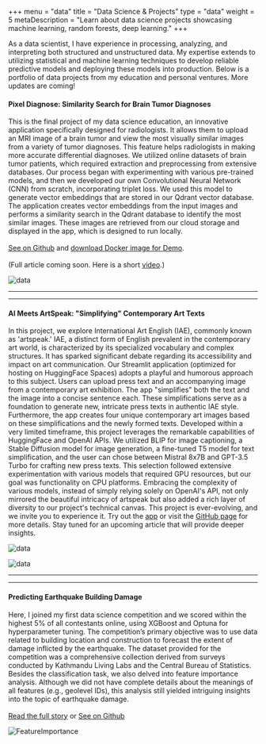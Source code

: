 +++
menu = "data"
title = "Data Science & Projects"
type = "data"
weight = 5
metaDescription = "Learn about data science projects showcasing machine learning, random forests, deep learning."
+++

As a data scientist, I have experience in processing, analyzing, and interpreting both structured and unstructured data. My expertise extends to utilizing statistical and machine learning techniques to develop reliable predictive models and deploying these models into production. Below is a portfolio of data projects from my education and personal ventures. More updates are coming!

#### Pixel Diagnose: Similarity Search for Brain Tumor Diagnoses

This is the final project of my data science education, an innovative application specifically designed for radiologists. It allows them to upload an MRI image of a brain tumor and view the most visually similar images from a variety of tumor diagnoses. This feature helps radiologists in making more accurate differential diagnoses. We utilized online datasets of brain tumor patients, which required extraction and preprocessing from extensive databases. Our process began with experimenting with various pre-trained models, and then we developed our own Convolutional Neural Network (CNN) from scratch, incorporating triplet loss. We used this model to generate vector embeddings that are stored in our Qdrant vector database. The application creates vector embeddings from the input images and performs a similarity search in the Qdrant database to identify the most similar images. These images are retrieved from our cloud storage and displayed in the app, which is designed to run locally.<br><br> [See on Github](https://github.com/pixel-diagnose) and [download Docker image for Demo](https://hub.docker.com/r/mkstatistics/pixel-diagnose-demo). <br><br> (Full article coming soon. Here is a short [video](../pixeldiagnose/).)

![data](../images/PixelDiagnose_demo.png)

---
---
 
 <p><p>


 #### AI Meets ArtSpeak: "Simplifying" Contemporary Art Texts

 In this project, we explore International Art English (IAE), commonly known as 'artspeak.' IAE, a distinct form of English prevalent in the contemporary art world, is characterized by its specialized vocabulary and complex structures. It has sparked significant debate regarding its accessibility and impact on art communication.
Our Streamlit application (optimized for hosting on HuggingFace Spaces) adopts a playful and humorous approach to this subject. Users can upload press text and an accompanying image from a contemporary art exhibition. The app "simplifies" both the text and the image into a concise sentence each. These simplifications serve as a foundation to generate new, intricate press texts in authentic IAE style. Furthermore, the app creates four unique contemporary art images based on these simplifications and the newly formed texts. 
Developed within a very limited timeframe, this project leverages the remarkable capabilities of HuggingFace and OpenAI APIs. We utilized BLIP for image captioning, a Stable Diffusion model for image generation, a fine-tuned T5 model for text simplification, and the user can chose between Mistral 8x7B and GPT-3.5 Turbo for crafting new press texts. This selection followed extensive experimentation with various models that required GPU resources, but our goal was functionality on CPU platforms. Embracing the complexity of various models, instead of simply relying solely on OpenAI's API, not only mirrored the beautiful intricacy of artspeak but also added a rich layer of diversity to our project's technical canvas.
This project is ever-evolving, and we invite you to experience it. Try out the [app](https://huggingface.co/spaces/coztomate/artspeak) or visit the [GitHub page](https://github.com/coztomate/artspeaksimplifier) for more details. Stay tuned for an upcoming article that will provide deeper insights.
 

![data](../images/top.png)

![data](../images/presstexts.png)

<p><p>


---
---

#### Predicting Earthquake Building Damage

Here, I joined my first data science competition and we scored within the highest 5% of all contestants online, using XGBoost and Optuna for hyperparameter tuning. The competition’s primary objective was to use data related to building location and construction to forecast the extent of damage inflicted by the earthquake. The dataset provided for the competition was a comprehensive collection derived from surveys conducted by Kathmandu Living Labs and the Central Bureau of Statistics. Besides the classification task, we also delved into feature importance analysis. Although we did not have complete details about the meanings of all features (e.g., geolevel IDs), this analysis still yielded intriguing insights into the topic of earthquake damage.
<br><br>
[Read the full story](../competition/) or
[See on Github](https://github.com/coztomate/Earthquake_Damage)

![FeatureImportance](../Competition/feature_importance.png)

